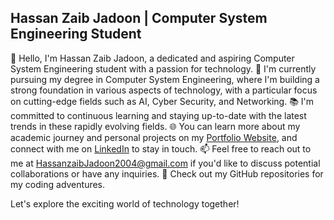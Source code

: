 ## Hassan Zaib Jadoon | Computer System Engineering Student
👋 Hello, I'm Hassan Zaib Jadoon, a dedicated and aspiring Computer System Engineering student with a passion for technology.
🚀 I'm currently pursuing my degree in Computer System Engineering, where I'm building a strong foundation in various aspects of technology, with a particular focus on cutting-edge fields such as AI, Cyber Security, and Networking.
📚 I'm committed to continuous learning and staying up-to-date with the latest trends in these rapidly evolving fields.
🌐 You can learn more about my academic journey and personal projects on my [Portfolio Website](https://hassanzaibjadoon20.wixsite.com/my-site-5), and connect with me on [LinkedIn](https://www.linkedin.com/in/hassanzaibjadoon/) to stay in touch.
📫 Feel free to reach out to me at [HassanzaibJadoon2004@gmail.com](mailto:HassanzaibJadoon2004@gmail.com) if you'd like to discuss potential collaborations or have any inquiries.
🔗 Check out my GitHub repositories for my coding adventures.

Let's explore the exciting world of technology together!
